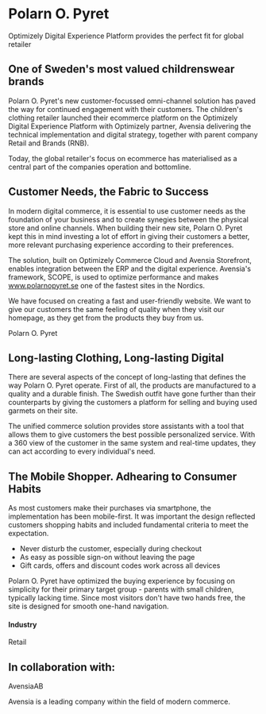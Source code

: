 # Polarn O. Pyret

Optimizely Digital Experience Platform provides the perfect fit for global
retailer

## One of Sweden's most valued childrenswear brands

Polarn O. Pyret's new customer-focussed omni-channel solution has paved the way
for continued engagement with their customers. The children's clothing retailer
launched their ecommerce platform on the Optimizely Digital Experience Platform
with Optimizely partner, Avensia delivering the technical implementation and
digital strategy, together with parent company Retail and Brands (RNB).

Today, the global retailer's focus on ecommerce has materialised as a central
part of the companies operation and bottomline.

## Customer Needs, the Fabric to Success

In modern digital commerce, it is essential to use customer needs as the
foundation of your business and to create synegies between the physical store
and online channels. When building their new site, Polarn O. Pyret kept this in
mind investing a lot of effort in giving their customers a better, more relevant
purchasing experience according to their preferences.

The solution, built on Optimizely Commerce Cloud and Avensia Storefront, enables
integration between the ERP and the digital experience. Avensia's framework,
SCOPE, is used to optimize performance and makes www.polarnopyret.se one of the
fastest sites in the Nordics.

We have focused on creating a fast and user-friendly website. We want to give
our customers the same feeling of quality when they visit our homepage, as they
get from the products they buy from us.

Polarn O. Pyret

## Long-lasting Clothing, Long-lasting Digital

There are several aspects of the concept of long-lasting that defines the way
Polarn O. Pyret operate. First of all, the products are manufactured to a
quality and a durable finish. The Swedish outfit have gone further than their
counterparts by giving the customers a platform for selling and buying used
garmets on their site.

The unified commerce solution provides store assistants with a tool that allows
them to give customers the best possible personalized service. With a 360 view
of the customer in the same system and real-time updates, they can act according
to every individual's need.

## The Mobile Shopper. Adhearing to Consumer Habits

As most customers make their purchases via smartphone, the implementation has
been mobile-first. It was important the design reflected customers shopping
habits and included fundamental criteria to meet the expectation.

- Never disturb the customer, especially during checkout
- As easy as possible sign-on without leaving the page
- Gift cards, offers and discount codes work across all devices

Polarn O. Pyret have optimized the buying experience by focusing on simplicity
for their primary target group - parents with small children, typically lacking
time. Since most visitors don't have two hands free, the site is designed for
smooth one-hand navigation.

#### Industry

Retail

## In collaboration with:

AvensiaAB

Avensia is a leading company within the field of modern commerce.
